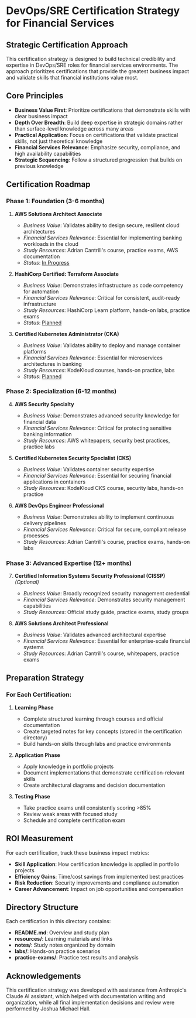 # DevOps/SRE Certification Strategy for Financial Services

## Strategic Certification Approach

This certification strategy is designed to build technical credibility and expertise in DevOps/SRE roles for financial services environments. The approach prioritizes certifications that provide the greatest business impact and validate skills that financial institutions value most.

## Core Principles

- **Business Value First**: Prioritize certifications that demonstrate skills with clear business impact
- **Depth Over Breadth**: Build deep expertise in strategic domains rather than surface-level knowledge across many areas
- **Practical Application**: Focus on certifications that validate practical skills, not just theoretical knowledge
- **Financial Services Relevance**: Emphasize security, compliance, and high availability capabilities
- **Strategic Sequencing**: Follow a structured progression that builds on previous knowledge

## Certification Roadmap

### Phase 1: Foundation (3-6 months)

1. **AWS Solutions Architect Associate**
   - *Business Value*: Validates ability to design secure, resilient cloud architectures
   - *Financial Services Relevance*: Essential for implementing banking workloads in the cloud
   - *Study Resources*: Adrian Cantrill's course, practice exams, AWS documentation
   - *Status*: [In Progress](aws-saa/)

2. **HashiCorp Certified: Terraform Associate**
   - *Business Value*: Demonstrates infrastructure as code competency for automation
   - *Financial Services Relevance*: Critical for consistent, audit-ready infrastructure
   - *Study Resources*: HashiCorp Learn platform, hands-on labs, practice exams
   - *Status*: [Planned](terraform-associate/)

3. **Certified Kubernetes Administrator (CKA)**
   - *Business Value*: Validates ability to deploy and manage container platforms
   - *Financial Services Relevance*: Essential for microservices architectures in banking
   - *Study Resources*: KodeKloud courses, hands-on practice, labs
   - *Status*: [Planned](cka/)

### Phase 2: Specialization (6-12 months)

4. **AWS Security Specialty**
   - *Business Value*: Demonstrates advanced security knowledge for financial data
   - *Financial Services Relevance*: Critical for protecting sensitive banking information
   - *Study Resources*: AWS whitepapers, security best practices, practice labs

5. **Certified Kubernetes Security Specialist (CKS)**
   - *Business Value*: Validates container security expertise
   - *Financial Services Relevance*: Essential for securing financial applications in containers
   - *Study Resources*: KodeKloud CKS course, security labs, hands-on practice

6. **AWS DevOps Engineer Professional**
   - *Business Value*: Demonstrates ability to implement continuous delivery pipelines
   - *Financial Services Relevance*: Critical for secure, compliant release processes
   - *Study Resources*: Adrian Cantrill's course, practice exams, hands-on labs

### Phase 3: Advanced Expertise (12+ months)

7. **Certified Information Systems Security Professional (CISSP)** *(Optional)*
   - *Business Value*: Broadly recognized security management credential
   - *Financial Services Relevance*: Demonstrates security management capabilities
   - *Study Resources*: Official study guide, practice exams, study groups

8. **AWS Solutions Architect Professional**
   - *Business Value*: Validates advanced architectural expertise
   - *Financial Services Relevance*: Essential for enterprise-scale financial systems
   - *Study Resources*: Adrian Cantrill's course, whitepapers, practice exams

## Preparation Strategy

### For Each Certification:

1. **Learning Phase**
   - Complete structured learning through courses and official documentation
   - Create targeted notes for key concepts (stored in the certification directory)
   - Build hands-on skills through labs and practice environments

2. **Application Phase**
   - Apply knowledge in portfolio projects
   - Document implementations that demonstrate certification-relevant skills
   - Create architectural diagrams and decision documentation

3. **Testing Phase**
   - Take practice exams until consistently scoring >85%
   - Review weak areas with focused study
   - Schedule and complete certification exam

## ROI Measurement

For each certification, track these business impact metrics:
- **Skill Application**: How certification knowledge is applied in portfolio projects
- **Efficiency Gains**: Time/cost savings from implemented best practices
- **Risk Reduction**: Security improvements and compliance automation
- **Career Advancement**: Impact on job opportunities and compensation

## Directory Structure

Each certification in this directory contains:
- **README.md**: Overview and study plan
- **resources/**: Learning materials and links
- **notes/**: Study notes organized by domain
- **labs/**: Hands-on practice scenarios
- **practice-exams/**: Practice test results and analysis

## Acknowledgements

This certification strategy was developed with assistance from Anthropic's Claude AI assistant, which helped with documentation writing and organization, while all final implementation decisions and review were performed by Joshua Michael Hall.